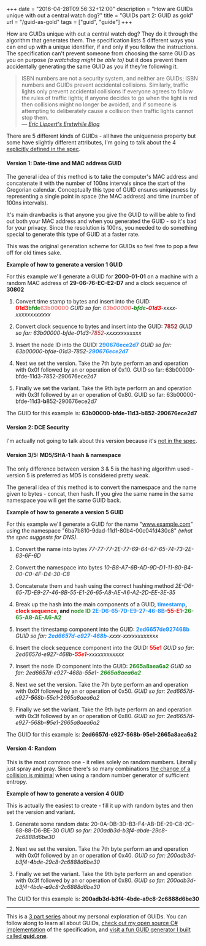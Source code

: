 +++
date = "2016-04-28T09:56:32+12:00"
description = "How are GUIDs unique with out a central watch dog?"
title = "GUIDs part 2: GUID as gold"
url = "/guid-as-gold"
tags = ["guid", "guide"]
+++

How are GUIDs unique with out a central watch dog? They do it through the algorithm that generates them. The specification lists 5 different ways you can end up with a unique identifier, if and only if you follow the instructions. The specification can't prevent someone from choosing the same GUID as you on purpose *(a watchdog might be able to)* but it does prevent them accidentally generating the same GUID as you if they're following it.

> ISBN numbers are not a security system, and neither are GUIDs; ISBN numbers and GUIDs  prevent accidental collisions. Similarly, traffic lights only prevent accidental collisions if everyone agrees to follow the rules of traffic lights; if anyone decides to go when the light is red then collisions might no longer be avoided, and if someone is attempting to deliberately cause a collision then traffic lights cannot stop them. <br /><cite>&mdash; <a href="https://blogs.msdn.microsoft.com/ericlippert/2012/04/24/guid-guide-part-one/" target="_blank">Eric Lippert's Erstwhile Blog</a></cite>

There are 5 different kinds of GUIDs - all have the uniqueness property but some have slightly different attributes, I'm going to talk about the 4 [explicitly defined in the spec](https://www.ietf.org/rfc/rfc4122.txt).

#### Version 1: Date-time and MAC address GUID

The general idea of this method is to take the computer's MAC address and concatenate it with the number of 100ns intervals since the start of the Gregorian calendar. Conceptually this type of GUID ensures uniqueness by representing a single point in space (the MAC address) and time (number of 100ns intervals).

It's main drawbacks is that anyone you give the GUID to will be able to find out both your MAC address and when you generated the GUID - so it's bad for your privacy. Since the resolution is 100ns, you needed to do something special to generate this type of GUID at a faster rate.

This was the original generation scheme for GUIDs so feel free to pop a few off for old times sake.

**Example of how to generate a version 1 GUID**

For this example we'll generate a GUID for **2000-01-01** on a machine with a random MAC address of **29-06-76-EC-E2-D7** and a clock sequence of **30802**

1. Convert time stamp to bytes and insert into the GUID: **<span style="color:red">01d3</span><span style="color:forestgreen">bfde</span><span style="color:lightcoral">63b00000</span>**
_GUID so far: **<span style="color:lightcoral">63b00000</span>-<span style="color:forestgreen">bfde</span>-<span style="color:red">01d3</span>**-xxxx-xxxxxxxxxxxx_

2. Convert clock sequence to bytes and insert into the GUID: **<span style="color:brown">7852</span>**
_GUID so far: 63b00000-bfde-01d3-<span style="color:brown">7852</span>-xxxxxxxxxxxx_

3. Insert the node ID into the GUID: **<span style="color:dodgerblue">290676ece2d7</span>**
_GUID so far: 63b00000-bfde-01d3-7852-**<span style="color:dodgerblue">290676ece2d7</span>**_

4. Next we set the version. Take the 7th byte perform an and operation with 0x0f followed by an or operation of 0x10.
GUID so far: 63b00000-bfde-**1**1d3-7852-290676ece2d7

5. Finally we set the variant. Take the 9th byte perform an and operation with 0x3f followed by an or operation of 0x80.
GUID so far: 63b00000-bfde-11d3-**b**852-290676ece2d7

The GUID for this example is: **63b00000-bfde-11d3-b852-290676ece2d7**

#### Version 2: DCE Security

I'm actually not going to talk about this version because it's [not in the spec](https://www.ietf.org/rfc/rfc4122.txt).

#### Version 3/5: MD5/SHA-1 hash & namespace

The only difference between version 3 & 5 is the hashing algorithm used - version 5 is preferred as MD5 is considered pretty weak.

The general idea of this method is to convert the namespace and the name given to bytes - concat, then hash. If you give the same name in the same namespace you will get the same GUID back.

**Example of how to generate a version 5 GUID**

For this example we'll generate a GUID for the name "www.example.com" using the namespace "6ba7b810-9dad-11d1-80b4-00c04fd430c8" _(what the spec suggests for DNS)_.

1. Convert the name into bytes
_77-77-77-2E-77-69-64-67-65-74-73-2E-63-6F-6D_

2. Convert the namespace into bytes
_10-B8-A7-6B-AD-9D-D1-11-80-B4-00-C0-4F-D4-30-C8_

3. Concatenate them and hash using the correct hashing method
_2E-D6-65-7D-E9-27-46-8B-55-E1-26-65-A8-AE-A6-A2-2D-EE-3E-35_

4. Break up the hash into the main components of a GUID, **<span style="color:dodgerblue">timestamp</span>, <span style="color:red">clock sequence</span>, and <span style="color:forestgreen">node ID</span>**
**<span style="color:dodgerblue">2E-D6-65-7D-E9-27-46-8B</span>-<span style="color:red">55-E1</span>-<span style="color:forestgreen">26-65-A8-AE-A6-A2</span>**

5. Insert the timestamp component into the GUID: **<span style="color:dodgerblue">2ed6657de927468b</span>**
_GUID so far: **<span style="color:dodgerblue">2ed6657d-e927-468b</span>**-xxxx-xxxxxxxxxxxx_

6. Insert the clock sequence component into the GUID: **<span style="color:red">55e1</span>**
_GUID so far: 2ed6657d-e927-468b-**<span style="color:red">55e1</span>**-xxxxxxxxxxxx_

7. Insert the node ID component into the GUID: **<span style="color:forestgreen">2665a8aea6a2</span>**
_GUID so far: 2ed6657d-e927-468b-55e1- **<span style="color:forestgreen">2665a8aea6a2</span>**_

8. Next we set the version. Take the 7th byte perform an and operation with 0x0f followed by an or operation of 0x50.
_GUID so far: 2ed6657d-e927-**5**68b-55e1-2665a8aea6a2_

9. Finally we set the variant. Take the 9th byte perform an and operation with 0x3f followed by an or operation of 0x80.
_GUID so far: 2ed6657d-e927-568b-**9**5e1-2665a8aea6a2_

The GUID for this example is: **2ed6657d-e927-568b-95e1-2665a8aea6a2**

#### Version 4: Random

This is the most common one - it relies solely on random numbers. Literally just spray and pray. Since there's so many combinations [the change of a collision is minimal](https://en.wikipedia.org/wiki/Universally_unique_identifier#Random_UUID_probability_of_duplicates) when using a random number generator of sufficient entropy.

**Example of how to generate a version 4 GUID**

This is actually the easiest to create - fill it up with random bytes and then set the version and variant.

1. Generate some random data: 20-0A-DB-3D-B3-F4-AB-DE-29-C8-2C-68-88-D6-BE-30 
_GUID so far: 200adb3d-b3f4-abde-29c8-2c6888d6be30_

2. Next we set the version. Take the 7th byte perform an and operation with 0x0f followed by an or operation of 0x40.
_GUID so far: 200adb3d-b3f4-**4**bde-29c8-2c6888d6be30_

3. Finally we set the variant. Take the 9th byte perform an and operation with 0x3f followed by an or operation of 0x80.
_GUID so far: 200adb3d-b3f4-4bde-**a**9c8-2c6888d6be30_

The GUID for this example is: **200adb3d-b3f4-4bde-a9c8-2c6888d6be30**

<hr />

This is a [3 part series](/tags/guid/) about my personal exploration of GUIDs. You can follow along to learn all about GUIDs, [check out my open source C# implementation](https://github.com/myquay/GuidOne) of the specification, and [visit a fun GUID generator I built called <b>guid.one</b>](http://guid.one).